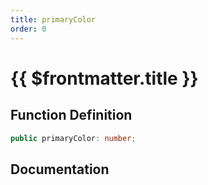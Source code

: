 ```yaml
---
title: primaryColor
order: 0
---
```


# {{ $frontmatter.title }}

## Function Definition

```ts
public primaryColor: number;
```

## Documentation

<!--@include: ./parts/primaryColor.md-->

